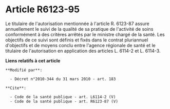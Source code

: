 # Article R6123-95

Le titulaire de l'autorisation mentionnée à l'article R. 6123-87 assure annuellement le suivi de la qualité de sa pratique de
l'activité de soins conformément à des critères arrêtés par le ministre chargé de la santé. Les objectifs de ce suivi sont
définis et fixés dans le contrat pluriannuel d'objectifs et de moyens conclu entre l'agence régionale de santé et le
titulaire de l'autorisation en application des articles L. 6114-2 et L. 6114-3.

**Liens relatifs à cet article**

	**Modifié par**:

	  - Décret n°2010-344 du 31 mars 2010 - art. 183

	**Cite**:

	  - Code de la santé publique - art. L6114-2 (V)
	  - Code de la santé publique - art. R6123-87 (V)
